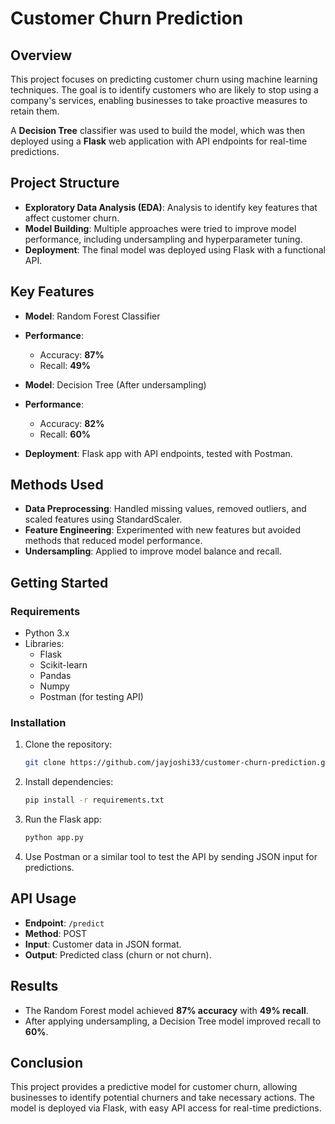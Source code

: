 # Customer Churn Prediction

## Overview
This project focuses on predicting customer churn using machine learning techniques. The goal is to identify customers who are likely to stop using a company's services, enabling businesses to take proactive measures to retain them.

A **Decision Tree** classifier was used to build the model, which was then deployed using a **Flask** web application with API endpoints for real-time predictions.

## Project Structure
- **Exploratory Data Analysis (EDA)**: Analysis to identify key features that affect customer churn.
- **Model Building**: Multiple approaches were tried to improve model performance, including undersampling and hyperparameter tuning.
- **Deployment**: The final model was deployed using Flask with a functional API.

## Key Features
- **Model**: Random Forest Classifier
- **Performance**: 
  - Accuracy: **87%**
  - Recall: **49%** 
 
- **Model**: Decision Tree (After undersampling)
- **Performance**: 
  - Accuracy: **82%**
  - Recall: **60%** 
  
- **Deployment**: Flask app with API endpoints, tested with Postman.
  
## Methods Used
- **Data Preprocessing**: Handled missing values, removed outliers, and scaled features using StandardScaler.
- **Feature Engineering**: Experimented with new features but avoided methods that reduced model performance.
- **Undersampling**: Applied to improve model balance and recall.

## Getting Started

### Requirements
- Python 3.x
- Libraries:
  - Flask
  - Scikit-learn
  - Pandas
  - Numpy
  - Postman (for testing API)

### Installation
1. Clone the repository:
   ```bash
   git clone https://github.com/jayjoshi33/customer-churn-prediction.git
   ```
2. Install dependencies:
   ```bash
   pip install -r requirements.txt
   ```
3. Run the Flask app:
   ```bash
   python app.py
   ```
4. Use Postman or a similar tool to test the API by sending JSON input for predictions.

## API Usage
- **Endpoint**: `/predict`
- **Method**: POST
- **Input**: Customer data in JSON format.
- **Output**: Predicted class (churn or not churn).

## Results
- The Random Forest model achieved **87% accuracy** with **49% recall**.
- After applying undersampling, a Decision Tree model improved recall to **60%**.

## Conclusion
This project provides a predictive model for customer churn, allowing businesses to identify potential churners and take necessary actions. The model is deployed via Flask, with easy API access for real-time predictions.
